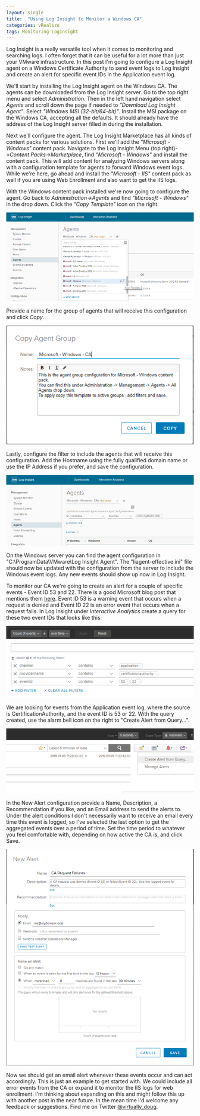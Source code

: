 ```yaml
---
layout: single
title:  "Using Log Insight to Monitor a Windows CA"
categories: vRealize
tags: Monitoring LogInsight
---
```


Log Insight is a really versatile tool when it comes to monitoring and searching logs.  I often forget that it can be useful for a lot more than just your VMware infrastructure.  In this post I'm going to configure a Log Insight agent on a Windows Certificate Authority to send event logs to Log Insight and create an alert for specific event IDs in the Application event log.

We'll start by installing the Log Insight agent on the Windows CA. The agents can be downloaded from the Log Insight server.  Go to the top right menu and select *Administration*.  Then in the left hand navigation select *Agents* and scroll down the page if needed to *"Download Log Insight Agent"*.  Select *"Windows MSI (32-bit/64-bit)"*.  Install the MSI package on the Windows CA, accepting all the defaults.  It should already have the address of the Log Insight server filled in during the installation.

Next we'll configure the agent.  The Log Insight Marketplace has all kinds of content packs for various solutions.  First we'll add the *"Microsoft - Windows"* content pack.  Navigate to the Log Insight Menu (top right)->*Content Packs->Marketplace*, find *"Microsoft - Windows"* and install the content pack.  This will add content for analyzing Windows servers along with a configuration template for agents to forward  Windows event logs.  While we're here, go ahead and install the *"Microsoft - IIS"* content pack as well if you are using Web Enrollment and also want to get the IIS logs.

With the Windows content pack installed we're now going to configure the agent.  Go back to *Administration->Agents* and find *"Microsoft - Windows"* in the drop down.  Click the *"Copy Template"* icon on the right.

![Log Insight](/assets/images/loginsight-agent-template.png)

Provide a name for the group of agents that will receive this configuration and click *Copy*.

![Log Insight](/assets/images/loginsight-agent-group.png)

Lastly, configure the filter to include the agents that will receive this configuration. Add the Hostname using the fully qualified domain name or use the IP Address if you prefer, and save the configuration.

![Log Insight](/assets/images/loginsight-agent-filter.png)

On the Windows server you can find the agent configuration in "C:\ProgramData\VMware\Log Insight Agent".  The "liagent-effective.ini" file should now be updated with the configuration from the server to include the Windows event logs. Any new events should show up now in Log Insight.

To monitor our CA we're going to create an alert for a couple of specific events - Event ID 53 and 22.  There is a good Microsoft blog post that mentions them [here][1].  Event ID 53 is a warning event that occurs when a request is denied and Event ID 22 is an error event that occurs when a request fails.  In Log Insight under *Interactive Analytics* create a query for these two event IDs that looks like this:

![Log Insight](/assets/images/loginsight-ca-query.png)

We are looking for events from the Application event log, where the source is CertificationAuthority, and the event ID is 53 or 22.  With the query created, use the alarm bell icon on the right to "Create Alert from Query...".

![Log Insight](/assets/images/loginsight-ca-query-alert.png)

In the New Alert configuration provide a Name, Description, a Recommendation if you like, and an Email address to send the alerts to.  Under the alert conditions I don't necessarily want to receive an email every time this event is logged, so I've selected the last option to get the aggregated events over a period of time.  Set the time period to whatever you feel comfortable with, depending on how active the CA is, and click Save. 

![Log Insight](/assets/images/loginsight-ca-newalert.png)

Now we should get an email alert whenever these events occur and can act accordingly.  This is just an example to get started with. We could include all error events from the CA or expand it to monitor the IIS logs for web enrollment.  I'm thinking about expanding on this and might follow this up with another post in the near future.  In the mean time I'd welcome any feedback or suggestions.  Find me on Twitter [@virtually_doug][2].


[1]: https://blogs.technet.microsoft.com/askds/2010/08/31/the-case-of-the-enormous-ca-database/
[2]: https://twitter.com/virtually_doug
